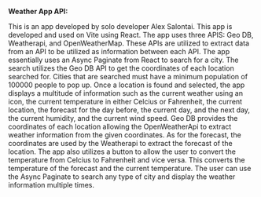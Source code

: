 **Weather App API:**

This is an app developed by solo developer Alex Salontai. This app is developed and used on Vite using React. The app uses three APIS: Geo DB, Weatherapi, and OpenWeatherMap. These APIs are utilized to extract data from an API to be utilized as information between each API. The app essentially uses an Async Paginate from React to search for a city. The search utilizes the Geo DB API to get the coordinates of each location searched for. Cities that are searched must have a minimum population of 100000 people to pop up. Once a location is found and selected, the app displays a multitude of information such as the current weather using an icon, the current temperature in either Celcius or Fahrenheit, the current location, the forecast for the day before, the current day, and the next day, the current humidity, and the current wind speed. Geo DB provides the coordinates of each location allowing the OpenWeatherApi to extract weather information from the given coordinates. As for the forecast, the coordinates are used by the Weatherapi to extract the forecast of the location. The app also utilizes a button to allow the user to convert the temperature from Celcius to Fahrenheit and vice versa. This converts the temperature of the forecast and the current temperature. The user can use the Async Paginate to search any type of city and display the weather information multiple times. 
